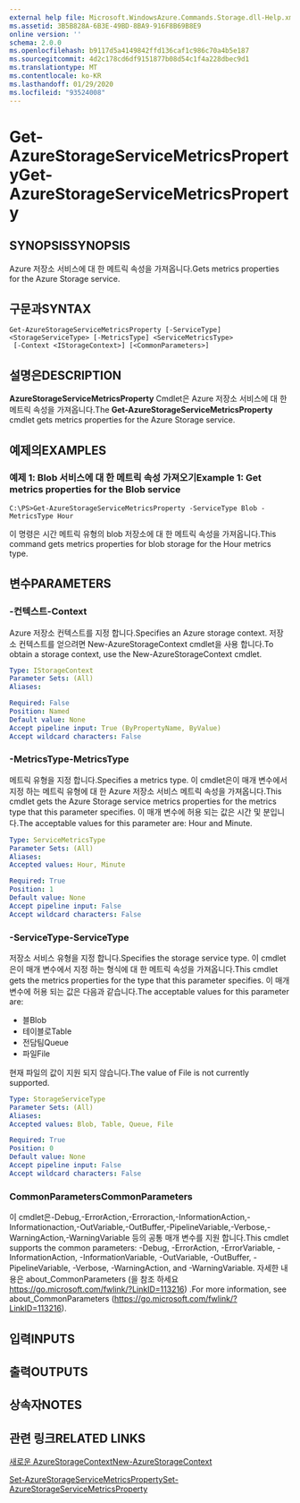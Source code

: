 ```yaml
---
external help file: Microsoft.WindowsAzure.Commands.Storage.dll-Help.xml
ms.assetid: 3B5B828A-6B3E-49BD-8BA9-916F8B69B8E9
online version: ''
schema: 2.0.0
ms.openlocfilehash: b9117d5a4149842ffd136caf1c986c70a4b5e187
ms.sourcegitcommit: 4d2c178cd6df9151877b08d54c1f4a228dbec9d1
ms.translationtype: MT
ms.contentlocale: ko-KR
ms.lasthandoff: 01/29/2020
ms.locfileid: "93524008"
---
```

# <span data-ttu-id="056ba-101">Get-AzureStorageServiceMetricsProperty</span><span class="sxs-lookup"><span data-stu-id="056ba-101">Get-AzureStorageServiceMetricsProperty</span></span>

## <span data-ttu-id="056ba-102">SYNOPSIS</span><span class="sxs-lookup"><span data-stu-id="056ba-102">SYNOPSIS</span></span>
<span data-ttu-id="056ba-103">Azure 저장소 서비스에 대 한 메트릭 속성을 가져옵니다.</span><span class="sxs-lookup"><span data-stu-id="056ba-103">Gets metrics properties for the Azure Storage service.</span></span>

## <span data-ttu-id="056ba-104">구문과</span><span class="sxs-lookup"><span data-stu-id="056ba-104">SYNTAX</span></span>

```
Get-AzureStorageServiceMetricsProperty [-ServiceType] <StorageServiceType> [-MetricsType] <ServiceMetricsType>
 [-Context <IStorageContext>] [<CommonParameters>]
```

## <span data-ttu-id="056ba-105">설명은</span><span class="sxs-lookup"><span data-stu-id="056ba-105">DESCRIPTION</span></span>
<span data-ttu-id="056ba-106">**AzureStorageServiceMetricsProperty** Cmdlet은 Azure 저장소 서비스에 대 한 메트릭 속성을 가져옵니다.</span><span class="sxs-lookup"><span data-stu-id="056ba-106">The **Get-AzureStorageServiceMetricsProperty** cmdlet gets metrics properties for the Azure Storage service.</span></span>

## <span data-ttu-id="056ba-107">예제의</span><span class="sxs-lookup"><span data-stu-id="056ba-107">EXAMPLES</span></span>

### <span data-ttu-id="056ba-108">예제 1: Blob 서비스에 대 한 메트릭 속성 가져오기</span><span class="sxs-lookup"><span data-stu-id="056ba-108">Example 1: Get metrics properties for the Blob service</span></span>
```
C:\PS>Get-AzureStorageServiceMetricsProperty -ServiceType Blob -MetricsType Hour
```

<span data-ttu-id="056ba-109">이 명령은 시간 메트릭 유형의 blob 저장소에 대 한 메트릭 속성을 가져옵니다.</span><span class="sxs-lookup"><span data-stu-id="056ba-109">This command gets metrics properties for blob storage for the Hour metrics type.</span></span>

## <span data-ttu-id="056ba-110">변수</span><span class="sxs-lookup"><span data-stu-id="056ba-110">PARAMETERS</span></span>

### <span data-ttu-id="056ba-111">-컨텍스트</span><span class="sxs-lookup"><span data-stu-id="056ba-111">-Context</span></span>
<span data-ttu-id="056ba-112">Azure 저장소 컨텍스트를 지정 합니다.</span><span class="sxs-lookup"><span data-stu-id="056ba-112">Specifies an Azure storage context.</span></span>
<span data-ttu-id="056ba-113">저장소 컨텍스트를 얻으려면 New-AzureStorageContext cmdlet을 사용 합니다.</span><span class="sxs-lookup"><span data-stu-id="056ba-113">To obtain a storage context, use the New-AzureStorageContext cmdlet.</span></span>

```yaml
Type: IStorageContext
Parameter Sets: (All)
Aliases: 

Required: False
Position: Named
Default value: None
Accept pipeline input: True (ByPropertyName, ByValue)
Accept wildcard characters: False
```

### <span data-ttu-id="056ba-114">-MetricsType</span><span class="sxs-lookup"><span data-stu-id="056ba-114">-MetricsType</span></span>
<span data-ttu-id="056ba-115">메트릭 유형을 지정 합니다.</span><span class="sxs-lookup"><span data-stu-id="056ba-115">Specifies a metrics type.</span></span>
<span data-ttu-id="056ba-116">이 cmdlet은이 매개 변수에서 지정 하는 메트릭 유형에 대 한 Azure 저장소 서비스 메트릭 속성을 가져옵니다.</span><span class="sxs-lookup"><span data-stu-id="056ba-116">This cmdlet gets the Azure Storage service metrics properties for the metrics type that this parameter specifies.</span></span>
<span data-ttu-id="056ba-117">이 매개 변수에 허용 되는 값은 시간 및 분입니다.</span><span class="sxs-lookup"><span data-stu-id="056ba-117">The acceptable values for this parameter are: Hour and Minute.</span></span>

```yaml
Type: ServiceMetricsType
Parameter Sets: (All)
Aliases: 
Accepted values: Hour, Minute

Required: True
Position: 1
Default value: None
Accept pipeline input: False
Accept wildcard characters: False
```

### <span data-ttu-id="056ba-118">-ServiceType</span><span class="sxs-lookup"><span data-stu-id="056ba-118">-ServiceType</span></span>
<span data-ttu-id="056ba-119">저장소 서비스 유형을 지정 합니다.</span><span class="sxs-lookup"><span data-stu-id="056ba-119">Specifies the storage service type.</span></span>
<span data-ttu-id="056ba-120">이 cmdlet은이 매개 변수에서 지정 하는 형식에 대 한 메트릭 속성을 가져옵니다.</span><span class="sxs-lookup"><span data-stu-id="056ba-120">This cmdlet gets the metrics properties for the type that this parameter specifies.</span></span>
<span data-ttu-id="056ba-121">이 매개 변수에 허용 되는 값은 다음과 같습니다.</span><span class="sxs-lookup"><span data-stu-id="056ba-121">The acceptable values for this parameter are:</span></span>

- <span data-ttu-id="056ba-122">블</span><span class="sxs-lookup"><span data-stu-id="056ba-122">Blob</span></span> 
- <span data-ttu-id="056ba-123">테이블로</span><span class="sxs-lookup"><span data-stu-id="056ba-123">Table</span></span>
- <span data-ttu-id="056ba-124">전담팀</span><span class="sxs-lookup"><span data-stu-id="056ba-124">Queue</span></span>
- <span data-ttu-id="056ba-125">파일</span><span class="sxs-lookup"><span data-stu-id="056ba-125">File</span></span> 

<span data-ttu-id="056ba-126">현재 파일의 값이 지원 되지 않습니다.</span><span class="sxs-lookup"><span data-stu-id="056ba-126">The value of File is not currently supported.</span></span>

```yaml
Type: StorageServiceType
Parameter Sets: (All)
Aliases: 
Accepted values: Blob, Table, Queue, File

Required: True
Position: 0
Default value: None
Accept pipeline input: False
Accept wildcard characters: False
```

### <span data-ttu-id="056ba-127">CommonParameters</span><span class="sxs-lookup"><span data-stu-id="056ba-127">CommonParameters</span></span>
<span data-ttu-id="056ba-128">이 cmdlet은-Debug,-ErrorAction,-Erroraction,-InformationAction,-Informationaction,-OutVariable,-OutBuffer,-PipelineVariable,-Verbose,-WarningAction,-WarningVariable 등의 공통 매개 변수를 지원 합니다.</span><span class="sxs-lookup"><span data-stu-id="056ba-128">This cmdlet supports the common parameters: -Debug, -ErrorAction, -ErrorVariable, -InformationAction, -InformationVariable, -OutVariable, -OutBuffer, -PipelineVariable, -Verbose, -WarningAction, and -WarningVariable.</span></span> <span data-ttu-id="056ba-129">자세한 내용은 about_CommonParameters (을 참조 하세요 https://go.microsoft.com/fwlink/?LinkID=113216) .</span><span class="sxs-lookup"><span data-stu-id="056ba-129">For more information, see about_CommonParameters (https://go.microsoft.com/fwlink/?LinkID=113216).</span></span>

## <span data-ttu-id="056ba-130">입력</span><span class="sxs-lookup"><span data-stu-id="056ba-130">INPUTS</span></span>

## <span data-ttu-id="056ba-131">출력</span><span class="sxs-lookup"><span data-stu-id="056ba-131">OUTPUTS</span></span>

## <span data-ttu-id="056ba-132">상속자</span><span class="sxs-lookup"><span data-stu-id="056ba-132">NOTES</span></span>

## <span data-ttu-id="056ba-133">관련 링크</span><span class="sxs-lookup"><span data-stu-id="056ba-133">RELATED LINKS</span></span>

[<span data-ttu-id="056ba-134">새로운 AzureStorageContext</span><span class="sxs-lookup"><span data-stu-id="056ba-134">New-AzureStorageContext</span></span>](./New-AzureStorageContext.md)

[<span data-ttu-id="056ba-135">Set-AzureStorageServiceMetricsProperty</span><span class="sxs-lookup"><span data-stu-id="056ba-135">Set-AzureStorageServiceMetricsProperty</span></span>](./Set-AzureStorageServiceMetricsProperty.md)



